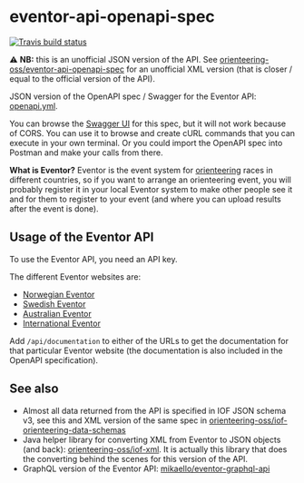 # eventor-api-openapi-spec

[![Travis build status](https://app.travis-ci.com/orienteering-oss/eventor-api-openapi-spec-json.svg?branch=main)](https://travis-ci.com/github/orienteering-oss/eventor-api-openapi-spec-json)

:warning: **NB:** this is an unofficial JSON version of the API. See
[orienteering-oss/eventor-api-openapi-spec](https://github.com/orienteering-oss/eventor-api-openapi-spec)
for an unofficial XML version (that is closer / equal to the official version of
the API).

JSON version of the OpenAPI spec / Swagger for the Eventor API:
[openapi.yml](./openapi.yml).

You can browse the
[Swagger UI](https://orienteering-oss.github.io/eventor-api-openapi-spec-json)
for this spec, but it will not work because of CORS. You can use it to browse
and create cURL commands that you can execute in your own terminal. Or you could
import the OpenAPI spec into Postman and make your calls from there.

**What is Eventor?** Eventor is the event system for
[orienteering](https://en.wikipedia.org/wiki/Orienteering) races in different
countries, so if you want to arrange an orienteering event, you will probably
register it in your local Eventor system to make other people see it and for
them to register to your event (and where you can upload results after the event
is done).

## Usage of the Eventor API

To use the Eventor API, you need an API key.

The different Eventor websites are:

- [Norwegian Eventor](https://eventor.orientering.no/)
- [Swedish Eventor](https://eventor.orientering.se/)
- [Australian Eventor](https://eventor.orienteering.asn.au/)
- [International Eventor](https://eventor.orienteering.org/)

Add `/api/documentation` to either of the URLs to get the documentation for that
particular Eventor website (the documentation is also included in the OpenAPI
specification).

## See also

- Almost all data returned from the API is specified in IOF JSON schema v3, see
  this and XML version of the same spec in
  [orienteering-oss/iof-orienteering-data-schemas](https://github.com/orienteering-oss/iof-orienteering-data-schemas)
- Java helper library for converting XML from Eventor to JSON objects (and
  back): [orienteering-oss/iof-xml](https://github.com/orienteering-oss/iof-xml).
  It is actually this library that does the converting behind the scenes for this
  version of the API.
- GraphQL version of the Eventor API:
  [mikaello/eventor-graphql-api](https://github.com/mikaello/eventor-graphql-api)
